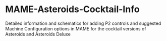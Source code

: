 # MAME-Asteroids-Cocktail-Info
Detailed information and schematics for adding P2 controls and suggested Machine Configuration options in MAME for the cocktail versions of Asteroids and Asteroids Deluxe
